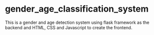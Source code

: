 # gender_age_classification_system
This is a gender and age detection system using flask framework as the backend and HTML, CSS and Javascript to create the frontend.
